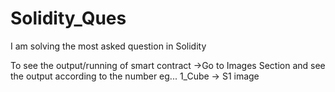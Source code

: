 # Solidity_Ques
 I am solving the most asked question in Solidity

To see the output/running of smart contract 
->Go to Images Section and see the output according to the number
eg... 1_Cube -> S1 image

